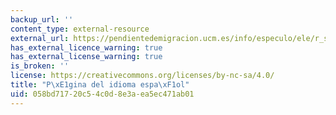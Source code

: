 ```yaml
---
backup_url: ''
content_type: external-resource
external_url: https://pendientedemigracion.ucm.es/info/especulo/ele/r_soca.html
has_external_licence_warning: true
has_external_license_warning: true
is_broken: ''
license: https://creativecommons.org/licenses/by-nc-sa/4.0/
title: "P\xE1gina del idioma espa\xF1ol"
uid: 058bd717-20c5-4c0d-8e3a-ea5ec471ab01
---
```

